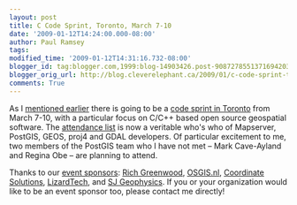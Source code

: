 ```yaml
---
layout: post
title: C Code Sprint, Toronto, March 7-10
date: '2009-01-12T14:24:00.000-08:00'
author: Paul Ramsey
tags: 
modified_time: '2009-01-12T14:31:16.732-08:00'
blogger_id: tag:blogger.com,1999:blog-14903426.post-9087278551371694203
blogger_orig_url: http://blog.cleverelephant.ca/2009/01/c-code-sprint-toronto-march-7-10.html
comments: True
---
```


As I [mentioned earlier](/2008/12/toronto-code-sprint.html) there is going to be a [code sprint in Toronto](http://wiki.osgeo.org/wiki/Toronto_Code_Sprint_2009) from March 7-10, with a particular focus on C/C++ based open source geospatial software.  The [attendance list](http://wiki.osgeo.org/wiki/Toronto_Code_Sprint_2009#Participation) is now a veritable who's who of Mapserver, PostGIS, GEOS, proj4 and GDAL developers.  Of particular excitement to me, two members of the PostGIS team who I have not met &ndash; Mark Cave-Ayland and Regina Obe &ndash; are planning to attend.

Thanks to our [event sponsors](http://wiki.osgeo.org/wiki/Toronto_Code_Sprint_2009#Sponsors): [Rich Greenwood](http://www.greenwoodmap.com/), [OSGIS.nl](http://www.osgis.nl/index_en.htm), [Coordinate Solutions](http://www.coordinatesolutions.com), [LizardTech](http://www.lizardtech.com/), and [SJ Geophysics](http://www.sjgeophysics.com/). If you or your organization would like to be an event sponsor too, please contact me directly!

